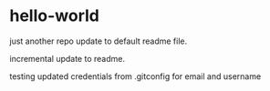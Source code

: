 # hello-world
just another repo
update to default readme file. 

incremental update to readme. 

testing updated credentials from .gitconfig for email and username
